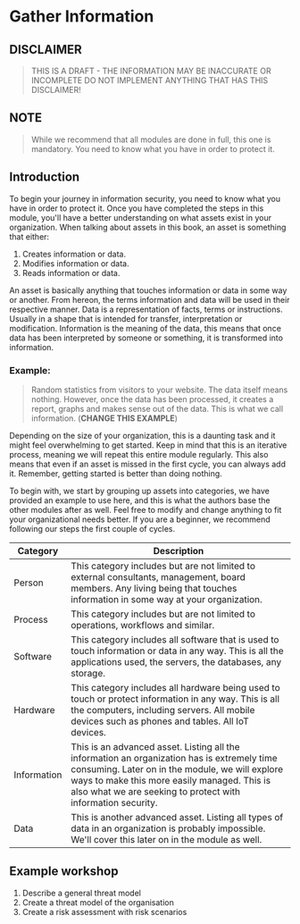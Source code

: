 # Gather Information

[//]: <> (Skriver bara en kort inledning, denna får Nimi kolla vidare på...)
[//]: <> (Nimi, du får kolla på texten nedan, jag ville bara testa quote)

## DISCLAIMER
> THIS IS A DRAFT - THE INFORMATION MAY BE INACCURATE OR INCOMPLETE 
> DO NOT IMPLEMENT ANYTHING THAT HAS THIS DISCLAIMER!

## NOTE
> While we recommend that all modules are done in full, this one is mandatory. 
> You need to know what you have in order to protect it.


## Introduction

To begin your journey in information security, you need to know what you have in order to protect it. Once you have completed the steps in this module, you'll have a better understanding on what assets exist in your organization.
When talking about assets in this book, an asset is something that either:

1. Creates information or data.
2. Modifies information or data.
3. Reads information or data. 

An asset is basically anything that touches information or data in some way or another. From hereon, the terms information and data will be used in their respective manner. Data is a representation of facts, terms or instructions. Usually in a shape that is intended for transfer, interpretation or modification. Information is the meaning of the data, this means that once data has been interpreted by someone or something, it is transformed into information.
### Example:
> Random statistics from visitors to your website. The data itself means nothing. However, once the data has been processed, it creates a report, graphs and makes sense out of the data. This is what we call information. (**CHANGE THIS EXAMPLE**)

Depending on the size of your organization, this is a daunting task and it might feel overwhelming to get started. Keep in mind that this is an iterative process, meaning we will repeat this entire module regularly. This also means that even if an asset is missed in the first cycle, you can always add it. Remember, getting started is better than doing nothing.

To begin with, we start by grouping up assets into categories, we have provided an example to use here, and this is what the authors base the other modules after as well. Feel free to modify and change anything to fit your organizational needs better. If you are a beginner, we recommend following our steps the first couple of cycles. 

| Category     | Description |
|--------------|-------------|
| Person       |  This category includes but are not limited to external consultants, management, board members. Any living being that touches information in some way at your organization.|
| Process      |  This category includes but are not limited to operations, workflows and similar.|
| Software     | This category includes all software that is used to touch information or data in any way. This is all the applications used, the servers, the databases, any storage.|
| Hardware     | This category includes all hardware being used to touch or protect information in any way. This is all the computers, including servers. All mobile devices such as phones and tables. All IoT devices.|
| Information  | This is an advanced asset. Listing all the information an organization has is extremely time consuming. Later on in the module, we will explore ways to make this more easily managed. This is also what we are seeking to protect with information security.|
| Data         | This is another advanced asset. Listing all types of data in an organization is probably impossible. We'll cover this later on in the module as well.|


## Example workshop
1. Describe a general threat model
2. Create a threat model of the organisation
3. Create a risk assessment with risk scenarios
